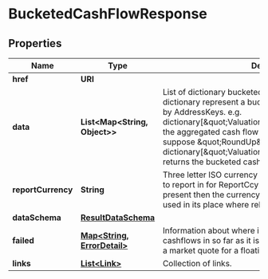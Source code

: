 

# BucketedCashFlowResponse


## Properties

Name | Type | Description | Notes
------------ | ------------- | ------------- | -------------
**href** | **URI** |  |  [optional]
**data** | **List&lt;Map&lt;String, Object&gt;&gt;** | List of dictionary bucketed cash flow result set.  Each dictionary represent a bucketed cashflow result set keyed by AddressKeys.  e.g. dictionary[\&quot;Valuation/CashFlowAmount\&quot;] for the aggregated cash flow amount for the bucket.  e.g. suppose \&quot;RoundUp\&quot; method, then dictionary[\&quot;Valuation/CashFlowDate/RoundUp\&quot;] returns the bucketed cashflow date. |  [optional]
**reportCurrency** | **String** | Three letter ISO currency string indicating what currency to report in for ReportCcy denominated queries.  If not present then the currency of the relevant portfolio will be used in its place where relevant. |  [optional]
**dataSchema** | [**ResultDataSchema**](ResultDataSchema.md) |  |  [optional]
**failed** | [**Map&lt;String, ErrorDetail&gt;**](ErrorDetail.md) | Information about where instruments have failed to return cashflows in so far as it is available.  e.g., failure to retrieve a market quote for a floating rate instrument. |  [optional]
**links** | [**List&lt;Link&gt;**](Link.md) | Collection of links. |  [optional]



